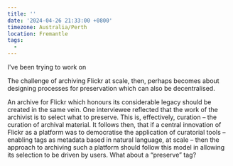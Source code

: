 ```yaml
---
title: ''
date: '2024-04-26 21:33:00 +0800'
timezone: Australia/Perth
location: Fremantle
tags:
  - 
---
```


I've been trying to work on 


The challenge of archiving Flickr at scale, then, perhaps becomes about designing processes for preservation which can also be decentralised.

An archive for Flickr which honours its considerable legacy should be created in the same vein. One interviewee reflected that the work of the archivist is to select what to preserve. This is, effectively, curation – the curation of archival material. It follows then, that if a central innovation of Flickr as a platform was to democratise the application of curatorial tools – enabling tags as metadata based in natural language, at scale – then the approach to archiving such a platform should follow this model in allowing its selection to be driven by users. What about a “preserve” tag?